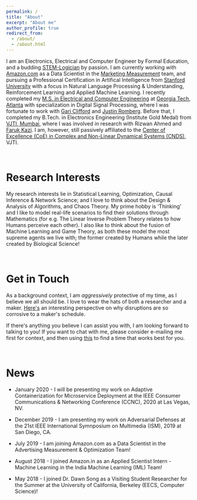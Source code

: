 ```yaml
---
permalink: /
title: "About"
excerpt: "About me"
author_profile: true
redirect_from: 
  - /about/
  - /about.html
---
```


I am an Electronics, Electrical and Computer Engineer by Formal Education, and a budding [STEM-Logician](https://en.wikipedia.org/wiki/Science,_technology,_engineering,_and_mathematics) by passion. I am currently working with [Amazon.com](https://www.amazon.jobs/en/principles) as a Data Scientist in the [Marketing Measurement](https://www.amazon.jobs/en/search?offset=0&result_limit=10&sort=relevant&category=data-science&cities[]=Seattle%2C%20Washington%2C%20USA&business_category[]=advertising&distanceType=Mi&radius=24km&latitude=&longitude=&loc_group_id=&loc_query=&base_query=measurement&city=&country=&region=&county=&query_options=&) team, and pursuing a Professional Certification in Artifical Intelligence from [Stanford University](https://www.stanford.edu) with a focus in Natural Language Processing & Understanding, Reinforcement Learning and Applied Machine Learning. I recently completed my [M.S. in Electrical and Computer Engineering](https://github.com/nishkeni/nishkeni.github.io/blob/master/images/MS_ECE_DegreeCertificate_NishantKeni.pdf) at [Georgia Tech, Atlanta](https://www.gatech.edu/) with specialization in Digital Signal Processing, where I was fortunate to work with [Gari Clifford](http://gdclifford.info/people/gari) and [Justin Romberg](https://jrom.ece.gatech.edu). Before that, I completed my B.Tech. in Electronics Engineering (Institute Gold Medal) from [VJTI, Mumbai](https://www.vjti.ac.in/), where I was involved in research with Rizwan Ahmed and [Faruk Kazi](https://www.vjti.ac.in/images/coe-cnds/project/resume/kazi_sir.pdf). I am, however, still passively affiliated to the [Center of Excellence (CoE) in Complex and Non-Linear Dynamical Systems (CNDS)](https://www.vjti.ac.in/images/coe-cnds/project/index.html), VJTI. 

<br>

Research Interests
======

My research interests lie in Statistical Learning, Optimization, Causal Inference & Network Science; and I love to think about the Design & Analysis of Algorithms, and Chaos Theory.  My prime hobby is ‘Thinking’ and I like to model real-life scenarios to find their solutions through Mathematics (for e.g. The Linear Inverse Problem Theory relates to how Humans perceive each other). I also like to think about the fusion of Machine Learning and Game Theory, as both these model the most supreme agents we live with; the former created by Humans while the later created by Biological Science! 

<br>

Get in Touch
======

As a background context, I am <i>aggressively</i> protective of my time, as I believe we all should be. I love to wear the hats of both a researcher and a maker. [Here's](http://www.paulgraham.com/makersschedule.html) an interesting perspective on why disruptions are so corrosive to a maker's schedule. 

If there's anything you believe I can assist you with, I am looking forward to talking to you! If you want to chat with me, please consider e-mailing me first for context, and then using [this](https://calendly.com/nishant-keni) to find a time that works best for you.


<br>

News
======

* January 2020 - I will be presenting my work on Adaptive Containerization for Microservice Deployment at the IEEE Consumer Communications & Networking Conference (CCNC), 2020 at Las Vegas, NV.

* December 2019 - I am presenting my work on Adversarial Defenses at the 21st IEEE International Symnposium on Multimedia (ISM), 2019 at San Diego, CA.

* July 2019 - I am joining Amazon.com as a Data Scientist in the Advertising Measurement & Optimization Team!

* August 2018 - I joined Amazon.in as an Applied Scientist Intern - Machine Learning in the India Machine Learning (IML) Team!

* May 2018 - I joined Dr. Dawn Song as a Visiting Student Researcher for the Summer at the University of California, Berkeley (EECS, Computer Science)!

